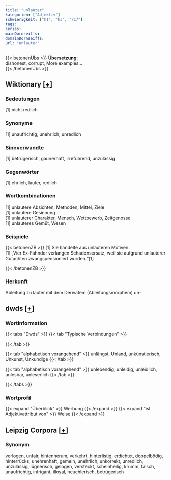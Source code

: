 ```yaml
---
title: "unlauter"
kategorien: ["Adjektiv"]
schwierigkeit: ["k1", "h3", "r17"]
tags:
series:
mainDornseiffs:
domainDornseiffs:
url: "unlauter"
---
```


{{< betonenÜbs >}}
**Übersetzung:**  
dishonest, corrupt, More examples...  
{{< /betonenÜbs >}}

## Wiktionary [[+](https://de.wiktionary.org/wiki/unlauter)]

### Bedeutungen
[1] nicht redlich  

### Synonyme
[1] unaufrichtig, unehrlich, unredlich  

### Sinnverwandte
[1] betrügerisch, gaunerhaft, irreführend, unzulässig  

### Gegenwörter
[1] ehrlich, lauter, redlich  

### Wortkombinationen
[1] unlautere Absichten, Methoden, Mittel, Ziele  
[1] unlautere Gesinnung  
[1] unlauterer Charakter, Mensch, Wettbewerb, Zeitgenosse  
[1] unlauteres Gemüt, Wesen  

### Beispiele
{{< betonenZB >}}
[1] Sie handelte aus unlauteren Motiven.  
[1] „Vier Ex-Fahnder verlangen Schadensersatz, weil sie aufgrund unlauterer Gutachten zwangspensioniert wurden.“[1]  

{{< /betonenZB >}}
### Herkunft
Ableitung zu lauter mit dem Derivatem (Ableitungsmorphem) un-  



## dwds [[+](https://www.dwds.de/wb/unlauter)]

### Wortinformation
{{< tabs "Dwds" >}}
{{< tab "Typische Verbindungen" >}}

{{< /tab >}}

{{< tab "alphabetisch vorangehend" >}}
unlängst, Unland, unkünstlerisch, Unkunst, Unkundige
{{< /tab >}}

{{< tab "alphabetisch vorangehend" >}}
unlebendig, unleidig, unleidlich, unlesbar, unleserlich
{{< /tab >}}

{{< /tabs >}}

### Wortprofil
{{< expand "Überblick" >}} Werbung {{< /expand >}}
{{< expand "ist Adjektivattribut von" >}} Weise {{< /expand >}}

## Leipzig Corpora [[+](https://corpora.uni-leipzig.de/en/res?word=unlauter&corpusId=deu_newscrawl-public_2018)]


### Synonym
verlogen, unfair, hintenherum, verkehrt, hinterlistig, erdichtet, doppelbödig, hinterrücks, unehrenhaft, gemein, unehrlich, unkorrekt, unredlich, unzulässig, lügnerisch, gelogen, versteckt, scheinheilig, krumm, falsch, unaufrichtig, intrigant, illoyal, heuchlerisch, betrügerisch

